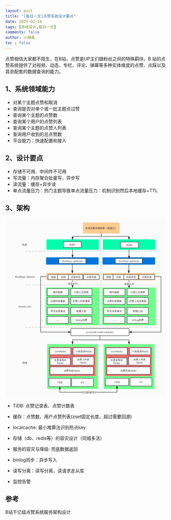 ```yaml
---
layout: post
title: "[每日一文]点赞系统设计要点"
date: 2025-02-14
tags: [系统设计,每日一文]
comments: false
author: 小辣条
toc : false
---
```

点赞相信大家都不陌生，在B站，点赞是UP主们跟粉丝之间的特殊羁绊。B 站的点赞系统提供了对视频、动态、专栏、评论、弹幕等多种实体维度的点赞、点踩以及其余配套的数据查询的能力。
<!-- more -->
## 1、系统领域能力
- 对某个主题点赞和取消
- 查询是否对单个或一批主题点过赞
- 查询某个主题的点赞数
- 查询某个用户的点赞列表
- 查询某个主题的点赞人列表
- 查询用户收到的总点赞数
- 平台能力：快速配置和接入

## 2、设计要点
- 存储不可用、中间件不可用
- 写流量：内存聚合批量写，异步写
- 读流量：缓存+异步读
- 单点流量压力：热门主题导致单点流量压力：机制识别然后本地缓存+TTL

## 3、架构
![alt text](https://raw.githubusercontent.com/swh0318/swh0318.github.io/refs/heads/main/_posts/daily/assets/2025-02-14-agreen_system/image.png)

- TiDB: 点赞记录表、点赞计数表
- 缓存：点赞数、用户点赞列表(zset固定长度，超过需要回源)
- localcache: 最小堆算法识别热点key

- 存储（db、redis等）的容灾设计（同城多活）
- 服务的容灾与降级: 兜底数据返回
- binlog同步：异步写入
- 读写分离：读写分离，读请求走从库
- 监控告警

## 参考
B站千亿级点赞系统服务架构设计